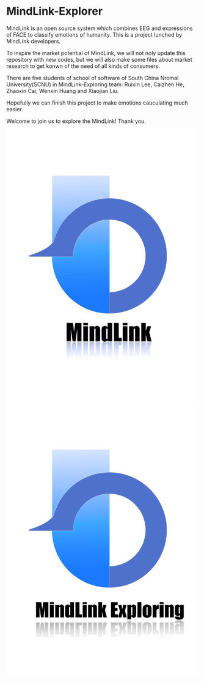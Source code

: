 # MindLink-Explorer

MindLink is an open source system which combines EEG and expressions of FACE to classify emotions of humanity. This is a project lunched by MindLink developers.

To inspire the market potential of MindLink, we will not noly update this repository with new codes, but we will also make some files about market research to get konwn of the need of all kinds of consumers.

There are five students of school of software of South China Nromal University(SCNU) in MindLink-Exploring team: Ruixin Lee, Caizhen He, Zhaoxin Cai, Wenxin Huang and Xiaojian Liu.

Hopefully we can finish this project to make emotions cauculating much easier.

Welcome to join us to explore the MindLink! Thank you.

![MindLink Logo Here](https://github.com/Breeze1in1drizzle/MindLink/blob/master/MindLink-Logo/MindLink_logo.jpg)
![MindLink Logo Here](https://github.com/Breeze1in1drizzle/MindLink/blob/master/MindLink-Logo/MindLink-Exploring_logo.png)
